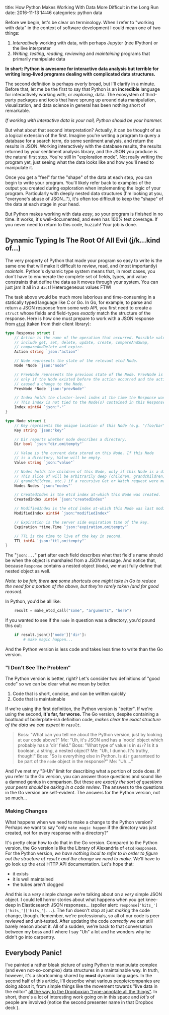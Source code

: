title: How Python Makes Working With Data More Difficult in the Long Run
date: 2016-11-13 14:46
categories: python data

Before we begin, let's be clear on terminology. When I refer to "working with data" in the context of software
development I could mean one of two things:

1. *Interactively* working with data, with perhaps Jupyter (née IPython) or the live interpreter
1. *Writing, testing, reading, reviewing* and *maintaining* programs that primarily manipulate data

**In short: Python is awesome for interactive data analysis but terrible for writing long-lived programs dealing with
complicated data structures.**
<!--more-->
The second definition is perhaps overly broad, but I'll clarify in a minute. Before that, let me be the first to say
that Python is an **incredible** language for interactively working with, or *exploring*, data. The ecosystem of third-party packages and
tools that have sprung up around data manipulation, visualization, and data science in general has been nothing short of
remarkable. 

*If working with interactive data is your nail, Python should be your hammer.*

But what about that second interpretation? Actually, it can be thought of as a logical extension of the first. Imagine you're
writing a program to query a database for a search term, do some sentiment analysis, and return the results in JSON.
Working interactively with the database results, the results returned by your sentiment analysis library, and the JSON
you produce is the natural first step. You're still in "exploration mode". Not really writing the program yet, just
seeing what the data looks like and how you'll need to manipulate it.

Once you get a "feel" for the "shape" of the data at each step, you can begin to write your program. You'll likely refer
back to examples of the output you created during exploration when implementing the logic of your program. Particularly
with deeply nested data structures (I'm looking at you, "everyone's abuse of JSON..."), it's often too difficult to keep the "shape" of
the data at each stage in your head.

But Python makes working with data *easy*, so your program is finished in no time. It works, it's well-documented, and
even has 100% test coverage. If you never need to return to this code, huzzah! Your job is done.

## Dynamic Typing Is The Root Of All Evil (j/k...kind of...)

The very property of Python that made your program so easy to write is the same one that will make it difficult to
review, read, and (most importantly) *maintain*. Python's dynamic type system means that, in most cases, you don't have
to enumerate the complete set of fields, types, and value constraints that define the data as it moves through your
system. You can just jam it all in a `dict`! Heterogeneous values FTW!

The task above would be much more laborious and time-consuming in a statically typed language like C or Go. In Go, for
example, to parse and return a JSON response from some web API, you first need to create a `struct` whose fields and
field-types *exactly* match the structure of the response. Here is how one must prepare to work with a JSON response
from [`etcd`](https://github.com/coreos/etcd) (taken from their client library):

```go
type Response struct {
	// Action is the name of the operation that occurred. Possible values
	// include get, set, delete, update, create, compareAndSwap,
	// compareAndDelete and expire.
	Action string `json:"action"`

	// Node represents the state of the relevant etcd Node.
	Node *Node `json:"node"`

	// PrevNode represents the previous state of the Node. PrevNode is non-nil
	// only if the Node existed before the action occurred and the action
	// caused a change to the Node.
	PrevNode *Node `json:"prevNode"`

	// Index holds the cluster-level index at the time the Response was generated.
	// This index is not tied to the Node(s) contained in this Response.
	Index uint64 `json:"-"`
}

type Node struct {
	// Key represents the unique location of this Node (e.g. "/foo/bar").
	Key string `json:"key"`

	// Dir reports whether node describes a directory.
	Dir bool `json:"dir,omitempty"`

	// Value is the current data stored on this Node. If this Node
	// is a directory, Value will be empty.
	Value string `json:"value"`

	// Nodes holds the children of this Node, only if this Node is a directory.
	// This slice of will be arbitrarily deep (children, grandchildren, great-
	// grandchildren, etc.) if a recursive Get or Watch request were made.
	Nodes Nodes `json:"nodes"`

	// CreatedIndex is the etcd index at-which this Node was created.
	CreatedIndex uint64 `json:"createdIndex"`

	// ModifiedIndex is the etcd index at-which this Node was last modified.
	ModifiedIndex uint64 `json:"modifiedIndex"`

	// Expiration is the server side expiration time of the key.
	Expiration *time.Time `json:"expiration,omitempty"`

	// TTL is the time to live of the key in second.
	TTL int64 `json:"ttl,omitempty"`
}
```

The "`json:...`" part after each field describes what that field's name should be when the object is marshaled from a
JSON message. And notice that, because `Response` contains a nested object (`Node`), we must fully define that nested
object as well.

*Note: to be fair, there **are** some shortcuts one might take in Go to reduce the need for a portion of the above, but they're rarely taken (and for good reason).*

In Python, you'd be all like:

```py
    result = make_etcd_call("some", "arguments", "here")
```

If you wanted to see if the `node` in question was a directory, you'd pound this out:

```py
    if result.json()['node']['dir']:
        # make magic happen... 
```

And the Python version is less code and takes less time to write than the Go version.

### "I Don't See The Problem"

The Python version is better, right? Let's consider two definitions of "good code" so we can be clear what we mean by better.

1. Code that is short, concise, and can be written quickly
1. Code that is maintainable

If we're using the first definition, the Python version is "better". If we're using the second, **it's far, far worse.**
The Go version, despite containing a boatload of boilerplate-ish definition code, *makes clear the exact structure of the
data we can expect in `result`*. 

> Boss: "What can you tell me about the Python version, just by looking at our code above?"
> Me: "Uh, it's JSON and has a 'node' object which probably has a 'dir' field."
> Boss: "What type of value is in `dir`? Is it a boolean, a string, a nested object?
> Me: "Uh, I dunno. It's truthy, though!"
> Boss: "So is everything else in Python. Is `dir` guaranteed to be part of the `node` object in the response?"
> Me: "Uh...."

And I've met my "3-Uh" limit for describing what a portion of code does. If you refer to the Go version, you can answer
those questions and sound like a damned genius in comparison. But these are *exactly the sort of questions your peers
should be asking in a code review*. The answers to the questions in the Go version are self-evident. The answers for the
Python version, not so much...

### Making Changes

What happens when we need to make a change to the Python version? Perhaps we want to say "only `make magic happen` if the
directory was just created, not for every response with a directory?" 

It's pretty clear how to do that in the Go
version. Compared to the Python version, the Go version is like the Library of Alexandria of `etcd` `Response`s. For the
Python version, *we have nothing local to refer to in order to figure out the structure of `result` and the change we
need to make.* We'll have to go look up the `etcd` HTTP API documentation. Let's hope that:

* it exists
* it is well maintained
* the tubes aren't clogged

And this is a *very* simple change we're talking about on a *very* simple JSON object. I could tell horror stories about
what happens when you get knee-deep in Elasticsearch JSON responses... (spoiler alert: `response['hits_']['hits_']['hits_']...`).
The fun doesn't stop at just *making* the code change, though. Remember, we're professionals, so all of our code is peer
reviewed and unit-tested. After updating the code *correctly* we can still barely reason about it. All of a sudden, we're
back to that conversation between my boss and I where I say "Uh" a lot and he wonders why he didn't go into carpentry.

## Everybody Panic!

I've painted a rather bleak picture of using Python to manipulate complex (and even not-so-complex) data structures in a maintainable way. In truth, however, it's a shortcoming shared by **most** dynamic languages.
In the second half of this article, I'll describe what various people/companies are doing about it, from simple things like the movement towards "live data in the editor" [all the way to the Dropboxian "type-annotate all the things"](https://www.dropbox.com/s/efatwr0pozsargb/PyCon%20mypy%20talk%202016.pdf?dl=0). In short, there's a lot of interesting work going on in this space and *lot's* of people are involved (notice the second presenter name in that Dropbox deck *<ahem>*).
